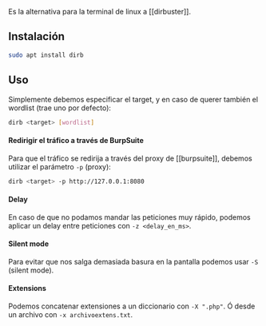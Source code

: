 Es la alternativa para la terminal de linux a [[dirbuster]].

## Instalación

```bash
sudo apt install dirb
```

## Uso

Simplemente debemos especificar el target, y en caso de querer también el wordlist (trae uno por defecto):

```bash
dirb <target> [wordlist]
```

#### Redirigir el tráfico a través de BurpSuite

Para que el tráfico se redirija a través del proxy de [[burpsuite]], debemos utilizar el parámetro `-p` (proxy):

```bash
dirb <target> -p http://127.0.0.1:8080
```

#### Delay

En caso de que no podamos mandar las peticiones muy rápido, podemos aplicar un delay entre peticiones con `-z <delay_en_ms>`.

#### Silent mode

Para evitar que nos salga demasiada basura en la pantalla podemos usar `-S` (silent mode).

#### Extensions

Podemos concatenar extensiones a un diccionario con `-X ".php"`. Ó desde un archivo con `-x archivoextens.txt`.